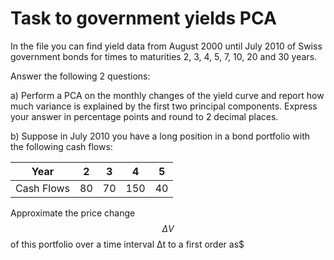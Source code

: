 # Task to government yields PCA

In the file you can find yield data from August 2000 until July 2010 of Swiss government bonds for times to maturities 2, 3, 4, 5, 7, 10, 20 and 30 years.

Answer the following 2 questions:

a) Perform a PCA on the monthly changes of the yield curve and report how much variance is explained by the first two principal components. Express your answer in percentage points and round to 2 decimal places.

b) Suppose in July 2010 you have a long position in a bond portfolio with the following cash flows:

|Year      |2   |3   |4    |5   |
|----------|----|----|-----|----|
|Cash Flows|80  |70  |150  |40  |

Approximate the price change $$\Delta V$$ of this portfolio over a time interval Δt to a first order as$
